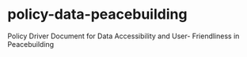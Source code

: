 # policy-data-peacebuilding
Policy Driver Document for Data Accessibility and User- Friendliness in Peacebuilding
